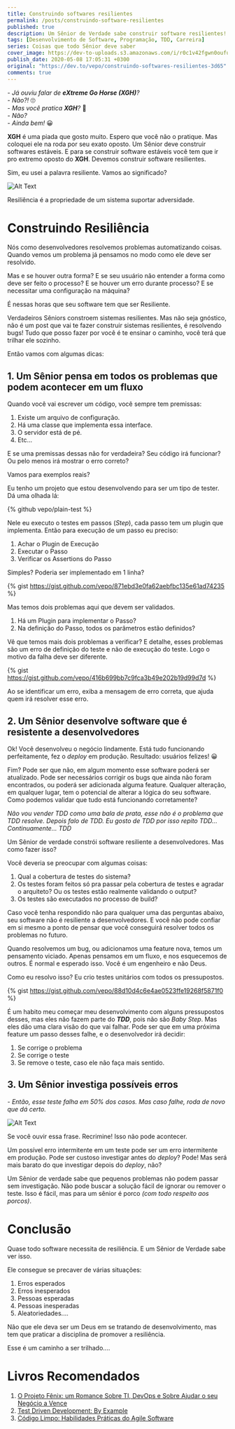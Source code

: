 ```yaml
---
title: Construindo softwares resilientes
permalink: /posts/construindo-software-resilientes
published: true
description: Um Sênior de Verdade sabe construir software resilientes! Mas o que significa um Software Resiliente?
tags: [Desenvolvimento de Software, Programação, TDD, Carreira]
series: Coisas que todo Sênior deve saber
cover_image: https://dev-to-uploads.s3.amazonaws.com/i/r0c1v42fgwn0oufuo4u6.jpg
publish_date: 2020-05-08 17:05:31 +0300
original: "https://dev.to/vepo/construindo-softwares-resilientes-3d65"
comments: true
---
```


_- Já ouviu falar de **eXtreme Go Horse (XGH)**?_   
_- Não?!_ 🙄   
_- Mas você pratica **XGH**?_ 🤨  
_- Não?_   
_- Ainda bem!_ 😀  

**XGH** é uma piada que gosto muito. Espero que você não o pratique. Mas coloquei ele na roda por seu exato oposto. Um Sênior deve construir softwares estáveis. E para se construir software estáveis você tem que ir pro extremo oposto do **XGH**. Devemos construir software resilientes.

Sim, eu usei a palavra resiliente. Vamos ao significado?

![Alt Text](https://dev-to-uploads.s3.amazonaws.com/i/ou8mdzzu5v5ii8n4fbay.png)

Resiliência é a propriedade de um sistema suportar adversidade.

# Construindo Resiliência

Nós como desenvolvedores resolvemos problemas automatizando coisas. Quando vemos um problema já pensamos no modo como ele deve ser resolvido. 

Mas e se houver outra forma? 
E se seu usuário não entender a forma como deve ser feito o processo? 
E se houver um erro durante processo? 
E se necessitar uma configuração na máquina?

É nessas horas que seu software tem que ser Resiliente. 

Verdadeiros Sêniors constroem sistemas resilientes. Mas não seja gnóstico, não é um post que vai te fazer construir sistemas resilientes, é resolvendo bugs! Tudo que posso fazer por você é te ensinar o caminho, você terá que trilhar ele sozinho.

Então vamos com algumas dicas:

## 1. Um Sênior pensa em todos os problemas que podem acontecer em um fluxo

Quando você vai escrever um código, você sempre tem premissas:

1. Existe um arquivo de configuração.
2. Há uma classe que implementa essa interface.
3. O servidor está de pé.
4. Etc...

E se uma premissas dessas não for verdadeira? Seu código irá funcionar? Ou pelo menos irá mostrar o erro correto?

Vamos para exemplos reais? 

Eu tenho um projeto que estou desenvolvendo para ser um tipo de tester. Dá uma olhada lá:

{% github vepo/plain-test %} 

Nele eu executo o testes em passos (_Step_), cada passo tem um plugin que implementa. Então para execução de um passo eu preciso:

1. Achar o Plugin de Execução
2. Executar o Passo
3. Verificar os Assertions do Passo

Simples? Poderia ser implementado em 1 linha?

{% gist https://gist.github.com/vepo/871ebd3e0fa62aebfbc135e61ad74235 %}

Mas temos dois problemas aqui que devem ser validados. 

1. Há um Plugin para implementar o Passo?
2. Na definição do Passo, todos os parâmetros estão definidos?

Vê que temos mais dois problemas a verificar? E detalhe, esses problemas são um erro de definição do teste e não de execução do teste. Logo o motivo da falha deve ser diferente.

{% gist https://gist.github.com/vepo/416b699bb7c9fca3b49e202b19d99d7d %}

Ao se identificar um erro, exiba a mensagem de erro correta, que ajuda quem irá resolver esse erro.

## 2. Um Sênior desenvolve software que é resistente a desenvolvedores

Ok! Você desenvolveu o negócio lindamente. Está tudo funcionando perfeitamente, fez o _deploy_ em produção. Resultado: usuários felizes! 😀

Fim? Pode ser que não, em algum momento esse software poderá ser atualizado. Pode ser necessários corrigir os bugs que ainda não foram encontrados, ou poderá ser adicionada alguma feature. Qualquer alteração, em qualquer lugar, tem o potencial de alterar a lógica do seu software. Como podemos validar que tudo está funcionando corretamente?

_Não vou vender TDD como uma bala de prata, esse não é o problema que TDD resolve. Depois falo de TDD. Eu gosto de TDD por isso repito TDD... Continuamente... TDD_

Um Sênior de verdade constrói software resiliente a desenvolvedores. Mas como fazer isso? 

Você deveria se preocupar com algumas coisas: 

1. Qual a cobertura de testes do sistema?
2. Os testes foram feitos só pra passar pela cobertura de testes e agradar o arquiteto? Ou os testes estão realmente validando o output? 
3. Os testes são executados no processo de build?

Caso você tenha respondido não para qualquer uma das perguntas abaixo, seu software não é resiliente a desenvolvedores. E você não pode confiar em si mesmo a ponto de pensar que você conseguirá resolver todos os problemas no futuro.

Quando resolvemos um bug, ou adicionamos uma feature nova, temos um pensamento viciado. Apenas pensamos em um fluxo, e nos esquecemos de outros. É normal e esperado isso. Você é um engenheiro e não Deus.

Como eu resolvo isso? Eu crio testes unitários com todos os pressupostos. 

{% gist https://gist.github.com/vepo/88d10d4c6e4ae0523ffe19268f5871f0 %}

É um habito meu começar meu desenvolvimento com alguns pressupostos desses, mas eles não fazem parte do _**TDD**_, pois não são _Baby Step_. Mas eles dão uma clara visão do que vai falhar. Pode ser que em uma próxima feature um passo desses falhe, e o desenvolvedor irá decidir:

1. Se corrige o problema
2. Se corrige o teste
3. Se remove o teste, caso ele não faça mais sentido.

## 3. Um Sênior investiga possíveis erros

_- Então, esse teste falha em 50% dos casos. Mas caso falhe, roda de novo que dá certo._

![Alt Text](https://dev-to-uploads.s3.amazonaws.com/i/lefte06h7r9ngi7d4l8b.jpg)

Se você ouvir essa frase. Recrimine! Isso não pode acontecer.

Um possível erro intermitente em um teste pode ser um erro intermitente em produção. Pode ser custoso investigar antes do _deploy_? Pode! Mas será mais barato do que investigar depois do _deploy_, não?

Um Sênior de verdade sabe que pequenos problemas não podem passar sem investigação. Não pode buscar a solução fácil de ignorar ou remover o teste. Isso é fácil, mas para um sênior é porco _(com todo respeito aos porcos)_.

# Conclusão

Quase todo software necessita de resiliência. E um Sênior de Verdade sabe ver isso.

Ele consegue se precaver de várias situações:

1. Erros esperados
2. Erros inesperados
3. Pessoas esperadas
4. Pessoas inesperadas 
5. Aleatoriedades....

Não que ele deva ser um Deus em se tratando de desenvolvimento, mas tem que praticar a disciplina de promover a resiliência. 

Esse é um caminho a ser trilhado....

# Livros Recomendados

1. [O Projeto Fênix: um Romance Sobre TI, DevOps e Sobre Ajudar o seu Negócio a Vence](https://amzn.to/3ceZIzm)
2. [Test Driven Development: By Example](https://amzn.to/3bi9wHg)
3. [Código Limpo: Habilidades Práticas do Agile Software](https://amzn.to/3chO9r6)